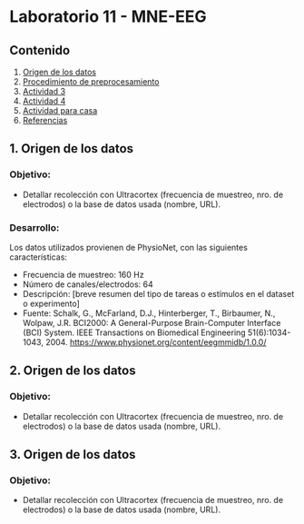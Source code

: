 # Laboratorio 11 - MNE-EEG
## Contenido
1. [Origen de los datos](#id1)
2. [Procedimiento de preprocesamiento](#id2)
3. [Actividad 3](#id3)
4. [Actividad 4](#id4)
5. [Actividad para casa](#id5)
6. [Referencias](#id6)


## 1. Origen de los datos <a name="id1"></a>

### Objetivo: 
- Detallar recolección con Ultracortex (frecuencia de muestreo, nro. de electrodos) o la base de datos usada (nombre, URL).

### Desarrollo:
Los datos utilizados provienen de PhysioNet, con las siguientes características:
- Frecuencia de muestreo: 160 Hz
- Número de canales/electrodos: 64
- Descripción: [breve resumen del tipo de tareas o estímulos en el dataset o experimento]
- Fuente: Schalk, G., McFarland, D.J., Hinterberger, T., Birbaumer, N., Wolpaw, J.R. BCI2000: A General-Purpose Brain-Computer Interface (BCI) System. IEEE Transactions on Biomedical Engineering 51(6):1034-1043, 2004. https://www.physionet.org/content/eegmmidb/1.0.0/ 
## 2. Origen de los datos <a name="id1"></a>

### Objetivo: 
- Detallar recolección con Ultracortex (frecuencia de muestreo, nro. de electrodos) o la base de datos usada (nombre, URL).

## 3. Origen de los datos <a name="id1"></a>

### Objetivo: 
- Detallar recolección con Ultracortex (frecuencia de muestreo, nro. de electrodos) o la base de datos usada (nombre, URL).
